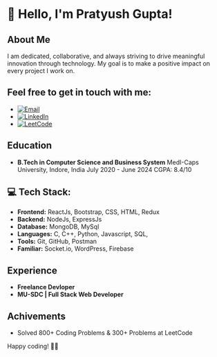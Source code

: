 # 👋 Hello, I'm Pratyush Gupta!

## About Me

I am dedicated, collaborative, and always striving to drive meaningful innovation through technology. My goal is to make a positive impact on every project I work on.

## Feel free to get in touch with me:
- [![Email](https://img.shields.io/badge/-Email-red?style=flat&logo=Gmail&logoColor=white)](mailto:pratyushg095@gmail.com)
- [![LinkedIn](https://img.shields.io/badge/-LinkedIn-blue?style=flat&logo=Linkedin&logoColor=white)](https://www.linkedin.com/in/pratyush-gupta-0b63b1174/)
- [![LeetCode](https://img.shields.io/badge/-LeetCode-FFA116?style=flat&logo=LeetCode&logoColor=black)](https://leetcode.com/Pratyush1312/)

## Education

- **B.Tech in Computer Science and Business System**
  MedI-Caps University, Indore, India
  July 2020 - June 2024
  CGPA: 8.4/10

## 💻 Tech Stack:

- **Frontend:** ReactJs, Bootstrap, CSS, HTML, Redux
- **Backend:** NodeJs, ExpressJs
- **Database:** MongoDB, MySql
- **Languages:** C, C++, Python, Javascript, SQL,
- **Tools:** Git, GitHub, Postman
- **Familiar:**  Socket.io, WordPress, Firebase

## Experience
- **Freelance Devloper**
- **MU-SDC | Full Stack Web Developer**

## Achivements
- Solved 800+ Coding Problems & 300+ Problems at LeetCode



Happy coding! 👨‍💻

